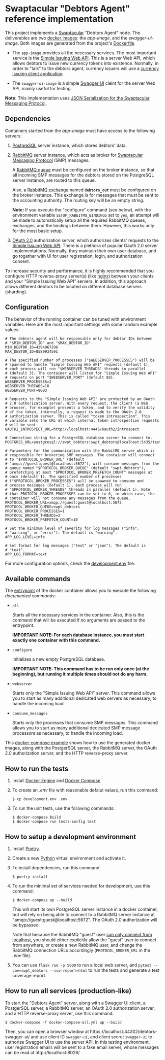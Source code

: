 Swaptacular "Debtors Agent" reference implementation
====================================================

This project implements a [Swaptacular] "Debtors Agent" node. The
deliverables are two [docker images]: the *app-image*, and the
*swagger-ui-image*. Both images are generated from the project's
[Dockerfile](../master/Dockerfile).

* The `app-image` provides all the necessary services. The most
  important service is the [Simple Issuing Web API]. This is a server
  Web API, which allows debtors to issue new currency tokens into
  existence. Normally, in order to "talk" to the debtors agent,
  currency issuers will use a [currency issuing client application].

* The `swagger-ui-image` is a simple [Swagger UI] cleint for the
  server Web API, mainly useful for testing.

**Note:** This implementation uses [JSON Serialization for the
Swaptacular Messaging Protocol].


Dependencies
------------

Containers started from the *app-image* must have access to the
following servers:

1. [PostgreSQL] server instance, which stores debtors' data.

2. [RabbitMQ] server instance, which acts as broker for [Swaptacular
   Messaging Protocol] (SMP) messages.

   A [RabbitMQ queue] must be configured on the broker instance, so
   that all incoming SMP messages for the debtors stored on the
   PostgreSQL server instance, are routed to this queue.

   Also, a [RabbitMQ exchange] named **`debtors_out`** must be
   configured on the broker instance. This exchange is for messages
   that must be sent to the accounting authority. The routing key will
   be an empty string.

   **Note:** If you execute the "configure" command (see below), with
   the environment variable `SETUP_RABBITMQ_BINDINGS` set to `yes`, an
   attempt will be made to automatically setup all the required
   RabbitMQ queues, exchanges, and the bindings between them. However,
   this works only for the most basic setup.

3. [OAuth 2.0] authorization server, which authorizes clients'
   requests to the [Simple Issuing Web API]. There is a plethora of
   popular Oauth 2.0 server implementations. Normally, they maintain
   their own user database, and go together with UI for user
   registration, login, and authorization consent.

To increase security and performance, it is highly recommended that
you configure HTTP reverse-proxy server(s) (like [nginx]) between your
clients and your "Simple Issuing Web API" servers. In addition, this
approach allows different debtors to be located on different database
servers (sharding).


Configuration
-------------

The behavior of the running container can be tuned with environment
variables. Here are the most important settings with some random
example values:

```shell
# The debtors agent will be responsible only for debtor IDs between
# "$MIN_DEBTOR_ID" and "$MAX_DEBTOR_ID".
MIN_DEBTOR_ID=4294967296
MAX_DEBTOR_ID=8589934591

# The specified number of processes ("$WEBSERVER_PROCESSES") will be
# spawned to handle "Simple Issuing Web API" requests (default 1),
# each process will run "$WEBSERVER_THREADS" threads in parallel
# (default 3). The container will listen for "Simple Issuing Web API"
# requests on port "$WEBSERVER_PORT" (default 80).
WEBSERVER_PROCESSES=2
WEBSERVER_THREADS=10
WEBSERVER_PORT=8003

# Requests to the "Simple Issuing Web API" are protected by an OAuth
# 2.0 authorization server. With every request, the client (a Web
# browser, for example) presents a token, and to verify the validity
# of the token, internally, a request is made to the OAuth 2.0
# authorization server. This is called "token introspection". This
# variable sets the URL at which internal token introspection requests
# will be sent.
OAUTH2_INTROSPECT_URL=http://localhost:4445/oauth2/introspect

# Connection string for a PostgreSQL database server to connect to.
POSTGRES_URL=postgresql://swpt_debtors:swpt_debtors@localhost:5435/test

# Parameters for the communication with the RabbitMQ server which is
# responsible for brokering SMP messages. The container will connect
# to "$PROTOCOL_BROKER_URL" (default
# "amqp://guest:guest@localhost:5672"), will consume messages from the
# queue named "$PROTOCOL_BROKER_QUEUE" (default "swpt_debtors"),
# prefetching at most "$PROTOCOL_BROKER_PREFETCH_COUNT" messages at
# once (default 1). The specified number of processes
# ("$PROTOCOL_BROKER_PROCESSES") will be spawned to consume and
# process messages (default 1), each process will run
# "$PROTOCOL_BROKER_THREADS" threads in parallel (default 1). Note
# that PROTOCOL_BROKER_PROCESSES can be set to 0, in which case, the
# container will not consume any messages from the queue.
PROTOCOL_BROKER_URL=amqp://guest:guest@localhost:5672
PROTOCOL_BROKER_QUEUE=swpt_debtors
PROTOCOL_BROKER_PROCESSES=1
PROTOCOL_BROKER_THREADS=3
PROTOCOL_BROKER_PREFETCH_COUNT=10

# Set the minimum level of severity for log messages ("info",
# "warning", or "error"). The default is "warning".
APP_LOG_LEVEL=info

# Set format for log messages ("text" or "json"). The default is
# "text".
APP_LOG_FORMAT=text
```

For more configuration options, check the
[development.env](../master/development.env) file.


Available commands
------------------

The [entrypoint](../master/docker/entrypoint.sh) of the docker
container allows you to execute the following *documented commands*:

* `all`

  Starts all the necessary services in the container. Also, this is
  the command that will be executed if no arguments are passed to the
  entrypoint.

  **IMPORTANT NOTE: For each database instance, you must start exactly
  one container with this command.**

* `configure`

  Initializes a new empty PostgreSQL database.

  **IMPORTANT NOTE: This command has to be run only once (at the
  beginning), but running it multiple times should not do any harm.**

* `webserver`

  Starts only the "Simple Issuing Web API" server. This command allows
  you to start as many additional dedicated web servers as necessary,
  to handle the incoming load.

* `consume_messages`

  Starts only the processes that consume SMP messages. This command
  allows you to start as many additional dedicated SMP message
  processors as necessary, to handle the incoming load.


This [docker-compose example](../master/docker-compose-all.yml) shows
how to use the generated docker images, along with the PostgerSQL
server, the RabbitMQ server, the OAuth 2.0 authorization server, and
the HTTP reverse-proxy server.


How to run the tests
--------------------

1.  Install [Docker Engine] and [Docker Compose].

2.  To create an *.env* file with reasonable defalut values, run this
    command:

        $ cp development.env .env

3.  To run the unit tests, use the following commands:

        $ docker-compose build
        $ docker-compose run tests-config test


How to setup a development environment
--------------------------------------

1.  Install [Poetry](https://poetry.eustace.io/docs/).

2.  Create a new [Python](https://docs.python.org/) virtual
    environment and activate it.

3.  To install dependencies, run this command:

        $ poetry install

4.  To run the minimal set of services needed for development, use
    this command:

        $ docker-compose up --build

    This will start its own PostgreSQL server instance in a docker
    container, but will rely on being able to connect to a RabbitMQ
    server instance at "amqp://guest:guest@localhost:5672". The OAuth
    2.0 authorization will be bypassed.

    Note that because the RabbitMQ "guest" user [can only connect from
    localhost], you should either explicitly allow the "guest" user to
    connect from anywhere, or create a new RabbitMQ user, and change
    the RabbitMQ connection URLs accordingly (`PROTOCOL_BROKER_URL` in
    the *.env* file).

5.  You can use `flask run -p 5000` to run a local web server, and
    `pytest --cov=swpt_debtors --cov-report=html` to run the tests and
    generate a test coverage report.


How to run all services (production-like)
-----------------------------------------

To start the "Debtors Agent" server, along with a Swagger UI client, a
PostgerSQL server, a RabbitMQ server, an OAuth 2.0 authorization
server, and a HTTP reverse-proxy server, use this command:

    $ docker-compose -f docker-compose-all.yml up --build

Then, you can open a browser window at
https://localhost:44302/debtors-swagger-ui/ and use client ID
`swagger-ui`, and client secret `swagger-ui` to authorize Swagger UI
to use the server API. In this testing environment, user registration
emails will be sent to a fake email server, whose messages can be read
at http://localhost:8026/



[Swaptacular]: https://swaptacular.github.io/overview
[docker images]: https://www.geeksforgeeks.org/what-is-docker-images/
[Simple Issuing Web API]: https://swaptacular.github.io/public/docs/swpt_debtors/redoc.html
[currency issuing client application]: https://github.com/swaptacular/swpt_debtors_ui
[Swagger UI]: https://swagger.io/tools/swagger-ui/
[JSON Serialization for the Swaptacular Messaging Protocol]: https://github.com/swaptacular/swpt_accounts/blob/master/protocol-json.rst
[PostgreSQL]: https://www.postgresql.org/
[Swaptacular Messaging Protocol]: https://github.com/swaptacular/swpt_accounts/blob/master/protocol.rst
[RabbitMQ]: https://www.rabbitmq.com/
[RabbitMQ queue]: https://www.cloudamqp.com/blog/part1-rabbitmq-for-beginners-what-is-rabbitmq.html
[RabbitMQ exchange]: https://www.cloudamqp.com/blog/part4-rabbitmq-for-beginners-exchanges-routing-keys-bindings.html
[OAuth 2.0]: https://oauth.net/2/
[nginx]: https://en.wikipedia.org/wiki/Nginx
[Docker Engine]: https://docs.docker.com/engine/
[Docker Compose]: https://docs.docker.com/compose/
[Poetry]: https://poetry.eustace.io/docs/
[Python]: https://docs.python.org/
[can only connect from localhost]: https://www.rabbitmq.com/access-control.html#loopback-users
